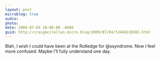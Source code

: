 ```yaml
---
layout: post
microblog: true
audio: 
photo: 
date: 2009-07-03 18:00:00 -0600
guid: http://craigmcclellan.micro.blog/2009/07/04/t2464220301.html
---
```

Blah, I wish I could have been at the Rutledge for @ssyndrome.  Now I feel more confused.  Maybe I'll fully understand one day.
